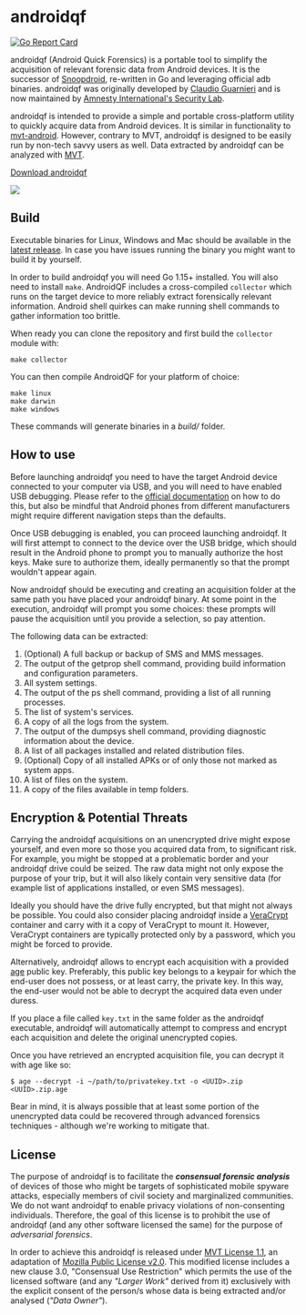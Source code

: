 # androidqf

[![Go Report Card](https://goreportcard.com/badge/github.com/mvt/androidqf)](https://goreportcard.com/report/github.com/mvt/androidqf)

androidqf (Android Quick Forensics) is a portable tool to simplify the acquisition of relevant forensic data from Android devices. It is the successor of [Snoopdroid](https://github.com/mvt/snoopdroid), re-written in Go and leveraging official adb binaries. androidqf was originally developed by [Claudio Guarnieri](https://github.com/botherder/) and is now maintained by [Amnesty International's Security Lab](https://amnesty.tech/).

androidqf is intended to provide a simple and portable cross-platform utility to quickly acquire data from Android devices. It is similar in functionality to [mvt-android](https://github.com/mvt-project/mvt). However, contrary to MVT, androidqf is designed to be easily run by non-tech savvy users as well. Data extracted by androidqf can be analyzed with [MVT](https://github.com/mvt-project/mvt).

[Download androidqf](https://github.com/mvt-project/androidqf/releases/latest)

![](androidqf.png)

## Build

Executable binaries for Linux, Windows and Mac should be available in the [latest release](https://github.com/mvt-project/androidqf/releases/latest). In case you have issues running the binary you might want to build it by yourself.

In order to build androidqf you will need Go 1.15+ installed. You will also need to install `make`. AndroidQF includes a cross-compiled `collector` which runs on the target device to more reliably extract forensically relevant information. Android shell quirkes can make running shell commands to gather information too brittle.

When ready you can clone the repository and first build the `collector` module with:

    make collector

You can then compile AndroidQF for your platform of choice:

    make linux
    make darwin
    make windows

These commands will generate binaries in a *build/* folder.

## How to use

Before launching androidqf you need to have the target Android device connected to your computer via USB, and you will need to have enabled USB debugging. Please refer to the [official documentation](https://developer.android.com/studio/debug/dev-options#enable) on how to do this, but also be mindful that Android phones from different manufacturers might require different navigation steps than the defaults.

Once USB debugging is enabled, you can proceed launching androidqf. It will first attempt to connect to the device over the USB bridge, which should result in the Android phone to prompt you to manually authorize the host keys. Make sure to authorize them, ideally permanently so that the prompt wouldn't appear again.

Now androidqf should be executing and creating an acquisition folder at the same path you have placed your androidqf binary. At some point in the execution, androidqf will prompt you some choices: these prompts will pause the acquisition until you provide a selection, so pay attention.

The following data can be extracted:

1. (Optional) A full backup or backup of SMS and MMS messages.
2. The output of the getprop shell command, providing build information and configuration parameters.
3. All system settings.
4. The output of the ps shell command, providing a list of all running processes.
5. The list of system's services.
6. A copy of all the logs from the system.
7. The output of the dumpsys shell command, providing diagnostic information about the device.
8. A list of all packages installed and related distribution files.
9. (Optional) Copy of all installed APKs or of only those not marked as system apps.
10. A list of files on the system.
11. A copy of the files available in temp folders.

## Encryption & Potential Threats

Carrying the androidqf acquisitions on an unencrypted drive might expose yourself, and even more so those you acquired data from, to significant risk. For example, you might be stopped at a problematic border and your androidqf drive could be seized. The raw data might not only expose the purpose of your trip, but it will also likely contain very sensitive data (for example list of applications installed, or even SMS messages).

Ideally you should have the drive fully encrypted, but that might not always be possible. You could also consider placing androidqf inside a [VeraCrypt](https://www.veracrypt.fr/) container and carry with it a copy of VeraCrypt to mount it. However, VeraCrypt containers are typically protected only by a password, which you might be forced to provide.

Alternatively, androidqf allows to encrypt each acquisition with a provided [age](https://age-encryption.org) public key. Preferably, this public key belongs to a keypair for which the end-user does not possess, or at least carry, the private key. In this way, the end-user would not be able to decrypt the acquired data even under duress.

If you place a file called `key.txt` in the same folder as the androidqf executable, androidqf will automatically attempt to compress and encrypt each acquisition and delete the original unencrypted copies.

Once you have retrieved an encrypted acquisition file, you can decrypt it with age like so:

```
$ age --decrypt -i ~/path/to/privatekey.txt -o <UUID>.zip <UUID>.zip.age
```

Bear in mind, it is always possible that at least some portion of the unencrypted data could be recovered through advanced forensics techniques - although we're working to mitigate that.

## License

The purpose of androidqf is to facilitate the ***consensual forensic analysis*** of devices of those who might be targets of sophisticated mobile spyware attacks, especially members of civil society and marginalized communities. We do not want androidqf to enable privacy violations of non-consenting individuals. Therefore, the goal of this license is to prohibit the use of androidqf (and any other software licensed the same) for the purpose of *adversarial forensics*.

In order to achieve this androidqf is released under [MVT License 1.1](https://license.mvt.re/1.1/), an adaptation of [Mozilla Public License v2.0](https://www.mozilla.org/MPL). This modified license includes a new clause 3.0, "Consensual Use Restriction" which permits the use of the licensed software (and any *"Larger Work"* derived from it) exclusively with the explicit consent of the person/s whose data is being extracted and/or analysed (*"Data Owner"*).
